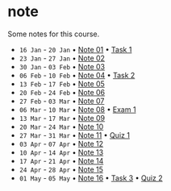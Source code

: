 # note
Some notes for this course.

+ `16 Jan` - `20 Jan` &bull; [Note 01](01/README.md) &bull; [Task 1](https://github.com/dudung/fi4002-01-2022-2/issues/1)
+ `23 Jan` - `27 Jan` &bull; [Note 02](02/README.md)
+ `30 Jan` - `03 Feb` &bull; [Note 03](03/README.md)
+ `06 Feb` - `10 Feb` &bull; [Note 04](04/README.md) &bull; [Task 2](https://github.com/dudung/fi4002-01-2022-2/issues/3)
+ `13 Feb` - `17 Feb` &bull; [Note 05](05/README.md)
+ `20 Feb` - `24 Feb` &bull; [Note 06](06/README.md)
+ `27 Feb` - `03 Mar` &bull; [Note 07](07/README.md)
+ `06 Mar` - `10 Mar` &bull; [Note 08](08/README.md) &bull; [Exam 1](https://github.com/dudung/fi4002-01-2022-2/issues/4)
+ `13 Mar` - `17 Mar` &bull; [Note 09](09/README.md)
+ `20 Mar` - `24 Mar` &bull; [Note 10](10/README.md)
+ `27 Mar` - `31 Mar` &bull; [Note 11](11/README.md) &bull; [Quiz 1](https://github.com/dudung/fi4002-01-2022-2/issues/6)
+ `03 Apr` - `07 Apr` &bull; [Note 12](12/README.md)
+ `10 Apr` - `14 Apr` &bull; [Note 13](13/README.md)
+ `17 Apr` - `21 Apr` &bull; [Note 14](14/README.md)
+ `24 Apr` - `28 Apr` &bull; [Note 15](15/README.md)
+ `01 May` - `05 May` &bull; [Note 16](16/README.md) &bull; [Task 3](https://github.com/dudung/fi4002-01-2022-2/issues/9) &bull; [Quiz 2](https://github.com/dudung/fi4002-01-2022-2/issues/10)
